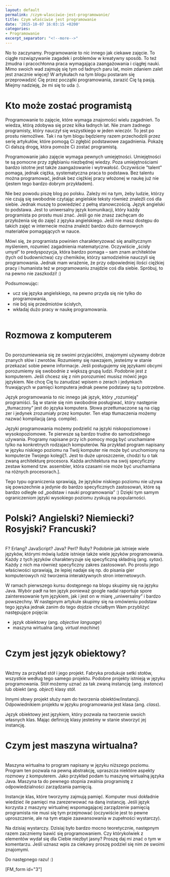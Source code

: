 ```yaml
---
layout: default
permalink: /czym-wlasciwie-jest-programowanie/
title: Czym właściwie jest programowanie
date: '2015-10-07 16:03:15 +0200'
categories:
- Programowanie
excerpt_separator: "<!--more-->"
---
```

No to zaczynamy. Programowanie to nic innego jak ciekawe zajęcie. To ciągłe rozwiązywanie zagadek i problemów w kreatywny sposób. To też żmudna i pracochłonna praca wymagająca zaangażowania i ciągłej nauki. Mimo swoich wad zajmuję się tym od ładnych paru lat, moim zdaniem zalet jest znacznie więcej! W artykułach na tym blogu postaram się przeprowadzić Cię przez początki programowania, zarazić Cię tą pasją. Miejmy nadzieję, że mi się to uda :).

<!--more-->

# Kto może zostać programistą

Programowanie to zajęcie, które wymaga znajomości wielu zagadnień. To wiedza, którą zdobywa się przez kilka ładnych lat. Nie znam żadnego programisty, który nauczył się wszystkiego w jeden wieczór. To jest po prostu niemożliwe. Tak i na tym blogu będziemy razem przechodzili przez serię artykułów, które pomogą Ci zgłębić podstawowe zagadnienia. Pokażę Ci dalszą drogę, która pomoże Ci zostać programistą.

Programowanie jako zajęcie wymaga pewnych umiejętności. Umiejętności te są pomocne przy zgłębianiu niezbędnej wiedzy. Poza umiejętnościami bardzo istotne jest także zaangażowanie i wytrwałość. Oczywiście "talent" pomaga, jednak ciężka, systematyczna praca to podstawa. Bez talentu można programować, jednak bez ciężkiej pracy włożonej w naukę już nie (jestem tego bardzo dobrym przykładem).

Nie bez powodu piszę blog po polsku. Zależy mi na tym, żeby ludzie, którzy nie czują się swobodnie czytając angielskie teksty również znaleźli coś dla siebie. Jednak muszę to powiedzieć z pełną stanowczością. Język angielski to podstawa. Jest to uniwersalny język komunikacji, który każdy programista po prostu musi znać. Jeśli go nie znasz zachęcam do przyłożenia się do zajęć z języka angielskiego. Jeśli nie masz dostępu do takich zajęć w internecie można znaleźć bardzo dużo darmowych materiałów pomagających w nauce.

Mówi się, że programista powinien charakteryzować się analitycznym myśleniem, rozumieć zagadnienia matematyczne. Oczywiście &bdquo;ścisły umysł&rdquo; to predyspozycja, która bardzo pomaga &ndash; sam znam architektów (tych od budownictwa) czy chemików, którzy samodzielnie nauczyli się programowania. Jednak mam wrażenie, że przy odpowiedniej ilości ciężkiej pracy i humanista też w programowaniu znajdzie coś dla siebie. Spróbuj, to na pewno nie zaszkodzi! :)</p>
<p>Podsumowując:</p>
<ul>
<li>ucz się języka angielskiego, na pewno przyda się nie tylko do programowania,</li>
<li>nie bój się przedmiotów ścisłych,</li>
<li>wkładaj dużo pracy w naukę programowania.</li><br />
</ul>
<h1><b>Rozmowa z komputerem</b></h1><br />
Do porozumiewania się ze swoimi przyjaciółmi, znajomymi używamy dobrze znanych słów i zwrotów. Rozumiemy się nawzajem, jesteśmy w stanie przekazać sobie pewne informacje. Jeśli posługujemy się językami obcymi porozumiemy się swobodnie z większą grupą ludzi. Podobnie jest z komputerem. Jeśli chcesz się z nim porozumieć musisz mówić jego językiem. Nie chcę Cię tu zanudzać wpisem o zerach i jedynkach fruwających w pamięci komputera jednak pewne podstawy są tu potrzebne.</p>
<p>Język programowania to nic innego jak język, który &bdquo;rozumieją&rdquo; programiści. Są w stanie się nim swobodnie posługiwać, który następnie &bdquo;tłumaczony&rdquo; jest do języka komputera. Słowa przetłumaczone są na ciąg zer i jedynek zrozumiały przez komputer. Ten etap tłumaczenia możemy nazwać kompilacją (ang. compile).</p>
<p>Języki programowania możemy podzielić na języki niskopoziomowe i wysokopoziomowe. Te pierwsze są bardzo trudne do samodzielnego używania. Programy napisane przy ich pomocy mogą być uruchamiane tylko na konkretnych rodzajach komputerów. Na przykład program napisany w języku niskiego poziomu na Twój komputer nie może być uruchomiony na komputerze Twojego kolegi[1. Jest to duże uproszczenie, chodzi tu o tak zwaną architekturę procesora. Każda architektura ma swój specyficzny zestaw komend tzw. assembler, która czasami nie może być uruchamiana na różnych procesorach.].</p>
<p>Tego typu ograniczenia sprawiają, że języków niskiego poziomu nie używa się powszechnie a jedynie do bardzo specyficznych zastosowań, które są bardzo odległe od &bdquo;podstaw i nauki programowania&rdquo; :) Dzięki tym samym ograniczeniom języki wysokiego poziomu zyskują na popularności.</p>
<h1><b>Polski? Angielski? Niemiecki? Rosyjski? Francuski?</b></h1><br />
F? Erlang? JavaScript? Java? Perl? Ruby? Podobnie jak istnieje wiele języków, którymi mówią ludzie istnieje także wiele języków programowania. Każdy z tych języków charakteryzuje się specyficzną składnią (ang. <em>sytax</em>). Każdy z nich ma również specyficzny zakres zastosowań. Po prostu jego właściwości sprawiają, że lepiej nadaje się np. do pisania gier komputerowych niż tworzenia interaktywnych stron internetowych.</p>
<p>W ramach pierwszego kursu dostępnego na blogu skupimy się na języku Java. Wybór padł na ten język ponieważ google nadal raportuje spore zainteresowanie tym językiem, jak i jest on w miarę &bdquo;uniwersalny&rdquo; i bardzo powszechny. W następnym artykule skupimy się na omówieniu podstaw tego języka jednak zanim do tego dojdzie chciałbym Wam przybliżyć następujące pojęcia:</p>
<ul>
<li>język obiektowy (ang. <em>objective language</em>)</li>
<li>maszyna wirtualna (ang. <em>virtual machine</em>)</li><br />
</ul></p>
<h1><b>Czym jest język obiektowy?</b></h1><br />
Weźmy za przykład stół i jego projekt. Fabryka produkuje setki stołów, wszystkie według tego samego projektu. Podobne projekty istnieją w języku programowania. Stół możemy uznać za tak zwaną instancję (ang. <em>instance</em>) lub obiekt (ang. <em>object</em>) klasy stół.</p>
<p>Innymi słowy projekt służy nam do tworzenia obiektów/instancji. Odpowiednikiem projektu w języku programowania jest klasa (ang. <em>class</em>).</p>
<p>Język obiektowy jest językiem, który pozwala na tworzenie swoich własnych klas. Mając definicję klasy jesteśmy w stanie stworzyć jej instancję.</p>
<h1><b>Czym jest maszyna wirtualna?</b></h1><br />
Maszyna wirtualna to program napisany w języku niższego poziomu. Program ten pozwala na pewną abstrakcję, upraszcza niektóre aspekty rozmowy z komputerem. Jako przykład podam tu maszynę wirtualną języka Java. Maszyna ta do pewnego stopnia zwalnia programistę z odpowiedzialności zarządzania pamięcią.</p>
<p>Instancje klas, które tworzymy zajmują pamięć. Komputer musi dokładnie wiedzieć ile pamięci ma zarezerwować na daną instancję. Jeśli język korzysta z maszyny wirtualnej wspomagającej zarządzenie pamięcią programista nie musi się tym przejmować (oczywiście jest to pewne uproszczenie, ale na tym etapie zaawansowania w zupełności wystarczy).</p>
<p>Na dzisiaj wystarczy. Dzisiaj było bardzo mocno teoretycznie, następnym razem zaczniemy bawić się programowaniem. Czy którykolwiek z elementów wydał się dla Ciebie niezbyt jasny? Proszę daj mi znać o tym w komentarzu. Jeśli uznasz wpis za ciekawy proszę podziel się nim ze swoimi znajomymi.</p>
<p>Do następnego razu! :)</p>
<p>[FM_form id="3"]</p>
